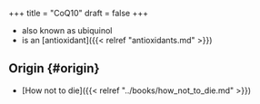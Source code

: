 +++
title = "CoQ10"
draft = false
+++

-   also known as ubiquinol
-   is an [antioxidant]({{< relref "antioxidants.md" >}})


## Origin {#origin}

-   [How not to die]({{< relref "../books/how_not_to_die.md" >}})
